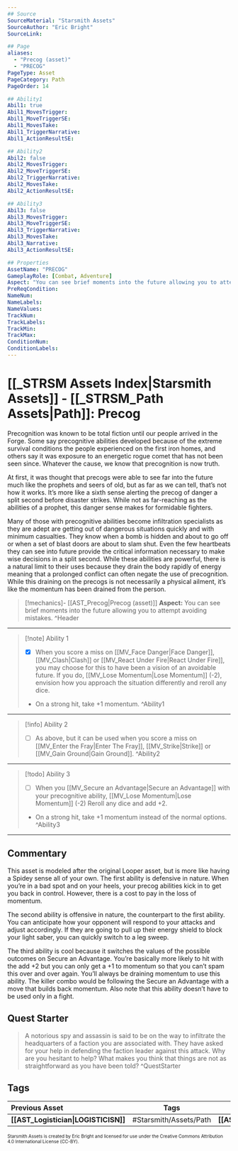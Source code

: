 ```yaml
---
## Source
SourceMaterial: "Starsmith Assets"
SourceAuthor: "Eric Bright"
SourceLink: 

## Page
aliases: 
  - "Precog (asset)"
  - "PRECOG"
PageType: Asset
PageCategory: Path
PageOrder: 14

## Ability1
Abil1: true 
Abil1_MovesTrigger: 
Abil1_MoveTriggerSE: 
Abil1_MovesTake: 
Abil1_TriggerNarrative: 
Abil1_ActionResultSE: 

## Ability2
Abil2: false 
Abil2_MovesTrigger: 
Abil2_MoveTriggerSE: 
Abil2_TriggerNarrative: 
Abil2_MovesTake: 
Abil2_ActionResultSE: 

## Ability3
Abil3: false 
Abil3_MovesTrigger: 
Abil3_MoveTriggerSE: 
Abil3_TriggerNarrative: 
Abil3_MovesTake: 
Abil3_Narrative: 
Abil3_ActionResultSE: 

## Properties
AssetName: "PRECOG"
GameplayRole: [Combat, Adventure]
Aspect: "You can see brief moments into the future allowing you to attempt avoiding mistakes."
PreReqCondition: 
NameNum: 
NameLabels: 
NameValues: 
TrackNum: 
TrackLabels: 
TrackMin: 
TrackMax: 
ConditionNum: 
ConditionLabels:
---
```

# [[_STRSM Assets Index|Starsmith Assets]] - [[_STRSM_Path Assets|Path]]: Precog
Precognition was known to be total fiction until our people arrived in the Forge. Some say precognitive abilities developed because of the extreme survival conditions the people experienced on the first iron homes, and others say it was exposure to an energetic rogue comet that has not been seen since. Whatever the cause, we know that precognition is now truth.

At first, it was thought that precogs were able to see far into the future much like the prophets and seers of old, but as far as we can tell, that’s not how it works. It’s more like a sixth sense alerting the precog of danger a split second before disaster strikes. While not as far-reaching as the abilities of a prophet, this danger sense makes for formidable fighters.

Many of those with precognitive abilities become infiltration specialists as they are adept are getting out of dangerous situations quickly and with minimum casualties. They know when a bomb is hidden and about to go off or when a set of blast doors are about to slam shut. Even the few heartbeats they can see into future provide the critical information necessary to make wise decisions in a split second. While these abilities are powerful, there is a natural limit to their uses because they drain the body rapidly of energy meaning that a prolonged conflict can often negate the use of precognition. While this draining on the precogs is not necessarily a physical ailment, it’s like the momentum has been drained from the person.

> [!mechanics]- [[AST_Precog|Precog (asset)]]
> **Aspect:** You can see brief moments into the future allowing you to attempt avoiding mistakes. ^Header
___

> [!note] Ability 1
> - [x] When you score a miss on [[MV_Face Danger|Face Danger]], [[MV_Clash|Clash]] or [[MV_React Under Fire|React Under Fire]], you may choose for this to have been a vision of an avoidable future.
> If you do, [[MV_Lose Momentum|Lose Momentum]] (-2), envision how you approach the situation differently and reroll any dice. 
> - On a strong hit, take +1 momentum. ^Ability1
___
> [!info] Ability 2
> - [ ] As above, but it can be used when you score a miss on [[MV_Enter the Fray|Enter The Fray]], [[MV_Strike|Strike]] or [[MV_Gain Ground|Gain Ground]]. ^Ability2
___
> [!todo] Ability 3
> - [ ] When you [[MV_Secure an Advantage|Secure an Advantage]] with your precognitive ability, [[MV_Lose Momentum|Lose Momentum]] (-2)
> Reroll any dice and add +2.
> - On a strong hit, take +1 momentum instead of the normal options. ^Ability3
___

## Commentary
This asset is modeled after the original Looper asset, but is more like having a Spidey sense all of your own. The first ability is defensive in nature. When you’re in a bad spot and on your heels, your precog abilities kick in to get you back in control. However, there is a cost to pay in the loss of momentum.

The second ability is offensive in nature, the counterpart to the first ability. You can anticipate how your opponent will respond to your attacks and adjust accordingly. If they are going to pull up their energy shield to block your light saber, you can quickly switch to a leg sweep.

The third ability is cool because it switches the values of the possible outcomes on Secure an Advantage. You’re basically more likely to hit with the add +2 but you can only get a +1 to momentum so that you can’t spam this over and over again. You’ll always be draining momentum to use this ability. The killer combo would be following the Secure an Advantage with a move that builds back momentum. Also note that this ability doesn’t have to be used only in a fight.

## Quest Starter
> A notorious spy and assassin is said to be on the way to infiltrate the headquarters of a faction you are associated with. They have asked for your help in defending the faction leader against this attack. Why are you hesitant to help? What makes you think that things are not as straightforward as you have been told? ^QuestStarter

## Tags

| Previous Asset| Tags | Next Asset |
| :--- | :---: | ---: |
| **[[AST_Logistician\|LOGISTICISN]]** | #Starsmith/Assets/Path | **[[AST_Psionic\|PSIONIC]]** |

<font size=-2>Starsmith Assets is created by Eric Bright and licensed for use under the Creative Commons Attribution 4.0 International License (CC-BY).</font>